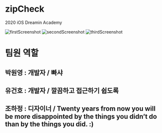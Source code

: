 # zipCheck
2020 iOS Dreamin Academy

![firstScreenshot](https://user-images.githubusercontent.com/52104464/92296345-bf1cd400-ef6e-11ea-8f7e-d02f3111b978.png)
![secondScreenshot](https://user-images.githubusercontent.com/52104464/92296347-c2b05b00-ef6e-11ea-9dd5-a5a12027722c.png)
![thirdScreenshot](https://user-images.githubusercontent.com/52104464/92296349-c3e18800-ef6e-11ea-9f5d-02411763d590.png)


# 팀원 역할
## 박원영 : 개발자 / 빠샤
## 유건호 : 개발자 / 깔끔하고 접근하기 쉽도록
## 조하정 : 디자이너 / Twenty years from now you will be more disappointed by the things you didn’t do than by the things you did. :)
